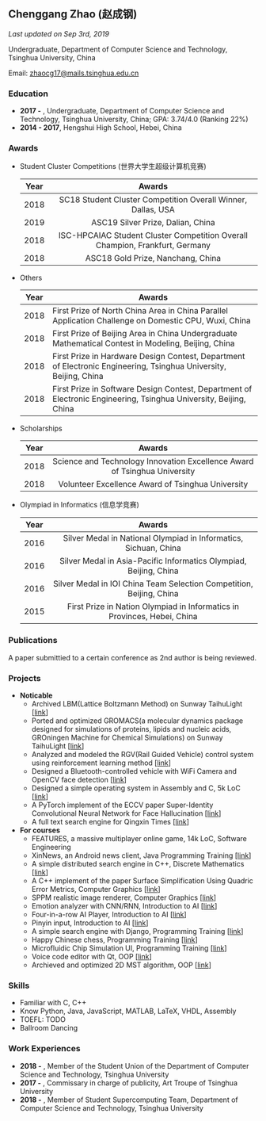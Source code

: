 ## Chenggang Zhao (赵成钢)

*Last updated on Sep 3rd, 2019*

Undergraduate, Department of Computer Science and Technology, Tsinghua University, China

Email: zhaocg17@mails.tsinghua.edu.cn

### Education

- **2017 -** , Undergraduate, Department of Computer Science and Technology, Tsinghua University, China; GPA: 3.74/4.0 (Ranking 22%)
- **2014 - 2017**, Hengshui High School, Hebei, China

### Awards

- Student Cluster Competitions (世界大学生超级计算机竞赛)

  | Year |                            Awards                            |
  | :--: | :----------------------------------------------------------: |
  | 2018 | SC18 Student Cluster Competition Overall Winner, Dallas, USA |
  | 2019 |              ASC19 Silver Prize, Dalian, China               |
  | 2018 | ISC-HPCAIAC Student Cluster Competition Overall Champion, Frankfurt, Germany |
  | 2018 |              ASC18 Gold Prize, Nanchang, China               |

- Others

  | Year | Awards                                                       |
  | ---- | ------------------------------------------------------------ |
  | 2018 | First Prize of North China Area in China Parallel Application Challenge on Domestic CPU, Wuxi, China |
  | 2018 | First Prize of Beijing Area in China Undergraduate Mathematical Contest in Modeling, Beijing, China |
  | 2018 | First Prize in Hardware Design Contest, Department of Electronic Engineering, Tsinghua University, Beijing, China |
  | 2018 | First Prize in Software Design Contest, Department of Electronic Engineering, Tsinghua University, Beijing, China |

- Scholarships

  | Year |                            Awards                            |
  | :--: | :----------------------------------------------------------: |
  | 2018 | Science and Technology Innovation Excellence Award of Tsinghua University |
  | 2018 |      Volunteer Excellence Award of Tsinghua University       |

- Olympiad in Informatics (信息学竞赛)

  | Year |                            Awards                            |
  | :--: | :----------------------------------------------------------: |
  | 2016 | Silver Medal in National Olympiad in Informatics, Sichuan, China |
  | 2016 | Silver Medal in Asia-Pacific Informatics Olympiad, Beijing, China |
  | 2016 | Silver Medal in IOI China Team Selection Competition, Beijing, China |
  | 2015 | First Prize in Nation Olympiad in Informatics in Provinces, Hebei, China |

### Publications

A paper submittied to a certain conference as 2nd author is being reviewed.

### Projects

- **Noticable**
  - Archived LBM(Lattice Boltzmann Method) on Sunway TaihuLight [[link](https://github.com/LyricZhao/SWLBM)]
  - Ported and optimized GROMACS(a molecular dynamics package designed for simulations of proteins, lipids and nucleic acids, GROningen Machine for Chemical Simulations) on Sunway TaihuLight [[link](https://github.com/LyricZhao/SW-Gromacs)]
  - Analyzed and modeled the RGV(Rail Guided Vehicle) control system using reinforcement learning method [[link](https://github.com/LyricZhao/RGVControl-DQN-PrioritizedReplay)]
  - Designed a Bluetooth-controlled vehicle with WiFi Camera and OpenCV face detection [[link](https://github.com/LyricZhao/GZTank)]
  - Designed a simple operating system in Assembly and C, 5k LoC [[link](https://github.com/LyricZhao/Basic-OS)]
  - A PyTorch implement of the ECCV paper Super-Identity Convolutional Neural Network for Face Hallucination [[link](https://github.com/LyricZhao/ASC19-FaceSR-SICNN)]
  - A full text search engine for Qingxin Times [[link](https://github.com/LyricZhao/QingxinSearch)]
- **For courses**
  - FEATURES, a massive multiplayer online game, 14k LoC, Software Engineering
  - XinNews, an Android news client, Java Programming Training [[link](https://github.com/LyricZhao/XinNews)]
  - A simple distributed search engine in C++, Discrete Mathematics [[link](https://github.com/LyricZhao/GZ-Search)]
  - A C++ implement of the paper Surface Simplification Using Quadric Error Metrics, Computer Graphics [[link](https://github.com/LyricZhao/Surface-Simplification)]
  - SPPM realistic image renderer, Computer Graphics [[link](https://github.com/LyricZhao/BoArtist)]
  - Emotion analyzer with CNN/RNN, Introduction to AI [[link](https://github.com/LyricZhao/EmotionAnalyzer)]
  - Four-in-a-row AI Player, Introduction to AI [[link](https://github.com/LyricZhao/Fin1Row)]
  - Pinyin input, Introduction to AI [[link](https://github.com/LyricZhao/LInput)]
  - A simple search engine with Django, Programming Training [[link](https://github.com/LyricZhao/fakeGZS)]
  - Happy Chinese chess, Programming Training [[link](https://github.com/LyricZhao/QtChineseChess)]
  - Microfluidic Chip Simulation UI, Programming Training [[link](https://github.com/LyricZhao/MCS)]
  - Voice code editor with Qt, OOP [[link](https://github.com/LyricZhao/SpeakCode)]
  - Archieved and optimized 2D MST algorithm, OOP [[link](https://github.com/LyricZhao/YAO-MST2D)]

### Skills

- Familiar with C, C++
- Know Python, Java, JavaScript, MATLAB, LaTeX, VHDL, Assembly
- TOEFL: TODO
- Ballroom Dancing

### Work Experiences

- **2018 -** , Member of the Student Union of the Department of Computer Science and Technology, Tsinghua University
- **2017 -** , Commissary in charge of publicity, Art Troupe of Tsinghua University
- **2018 -** , Member of Student Supercomputing Team, Department of Computer Science and Technology, Tsinghua University

